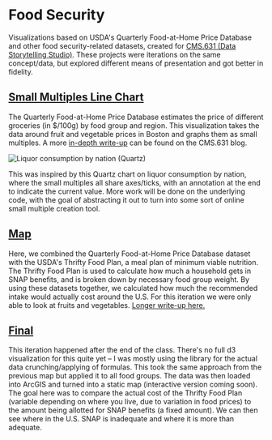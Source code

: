 # Food Security
Visualizations based on USDA's Quarterly Food-at-Home Price Database and other food security-related datasets, created for [CMS.631 (Data Storytelling Studio)](http://cms631.datatherapy.org). These projects were iterations on the same concept/data, but explored different means of presentation and got better in fidelity.

## [Small Multiples Line Chart](http://stephensuen.com/foodsec/smlines)

The Quarterly Food-at-Home Price Database estimates the price of different groceries (in $/100g) by food group and region. This visualization takes the data around fruit and vegetable prices in Boston and graphs them as small multiples. A more [in-depth write-up](http://cms631.datatherapy.org/2015/04/16/how-much-do-fruits-vegetables-cost-in-boston) can be found on the CMS.631 blog.

![Liquor consumption by nation (Quartz)](https://qzprod.files.wordpress.com/2014/01/liquor-consumption2.png?w=640)

This was inspired by this Quartz chart on liquor consumption by nation, where the small multiples all share axes/ticks, with an annotation at the end to indicate the current value. More work will be done on the underlying code, with the goal of abstracting it out to turn into some sort of online small multiple creation tool.

## [Map](http://stephensuen.com/foodsec/map)

Here, we combined the Quarterly Food-at-Home Price Database dataset with the USDA's Thrifty Food Plan, a meal plan of minimum viable nutrition. The Thrifty Food Plan is used to calculate how much a household gets in SNAP benefits, and is broken down by necessary food group weight. By using these datasets together, we calculated how much the recommended intake would actually cost around the U.S. For this iteration we were only able to look at fruits and vegetables. [Longer write-up here.](http://cms631.datatherapy.org/2015/04/28/price-of-recommended-fruitvegetable-consumption-2010)

## [Final](http://stephensuen.com/foodsec/final)

This iteration happened after the end of the class. There's no full d3 visualization for this quite yet – I was mostly using the library for the actual data crunching/applying of formulas. This took the same approach from the previous map but applied it to all food groups. The data was then loaded into ArcGIS and turned into a static map (interactive version coming soon). The goal here was to compare the actual cost of the Thrifty Food Plan (variable depending on where you live, due to variation in food prices) to the amount being allotted for SNAP benefits (a fixed amount). We can then see where in the U.S. SNAP is inadequate and where it is more than adequate.
